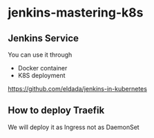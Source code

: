 # jenkins-mastering-k8s

## Jenkins Service

You can use it through
* Docker container
* K8S deployment

https://github.com/eldada/jenkins-in-kubernetes

## How to deploy Traefik

We will deploy it as Ingress not as DaemonSet

